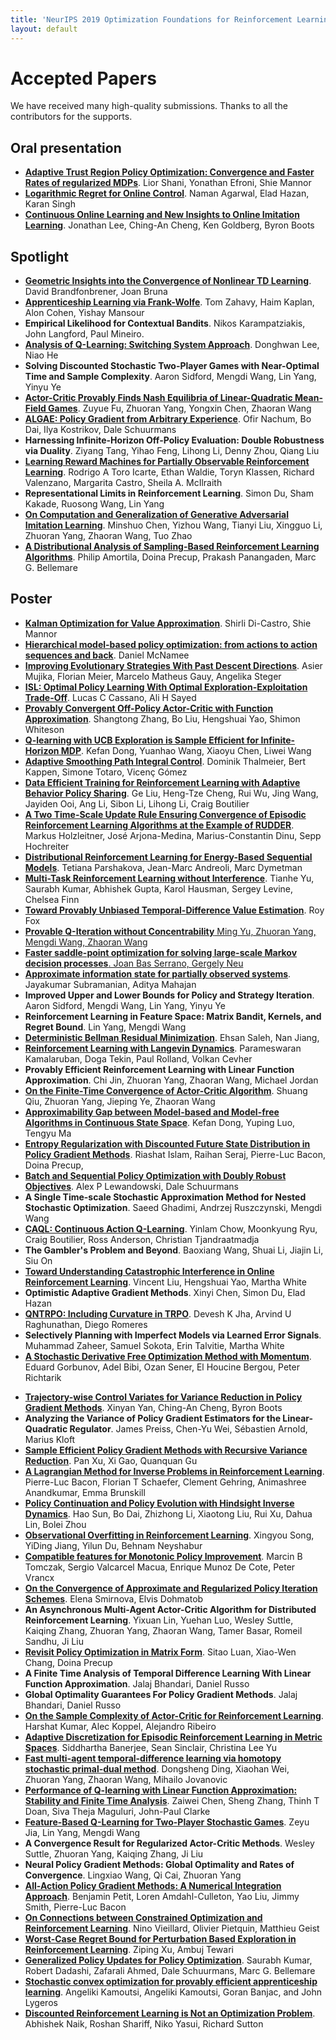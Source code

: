 ```yaml
---
title: 'NeurIPS 2019 Optimization Foundations for Reinforcement Learning Workshop'
layout: default
---
```



# Accepted Papers

We have received many high-quality submissions. Thanks to all the contributors for the supports.

<!-- The order below is random. 
Some papers will be selected to give an additional oral/spotlight presentation, which will be announced soon. -->

## Oral presentation
- <a href="assets/accepted_papers/2.pdf">**Adaptive Trust Region Policy Optimization: Convergence and Faster Rates of regularized MDPs**</a>. Lior Shani, Yonathan Efroni, Shie Mannor
- <a href="assets/accepted_papers/37.pdf">**Logarithmic Regret for Online Control**</a>. Naman Agarwal, Elad Hazan, Karan Singh	
- <a href="assets/accepted_papers/55.pdf">**Continuous Online Learning and New Insights to Online Imitation Learning**</a>. Jonathan Lee, Ching-An Cheng, Ken Goldberg, Byron Boots

## Spotlight
- <a href="assets/accepted_papers/7.pdf">**Geometric Insights into the Convergence of Nonlinear TD Learning**</a>. David Brandfonbrener, Joan Bruna
- <a href="assets/accepted_papers/10.pdf">**Apprenticeship Learning via Frank-Wolfe**</a>.  Tom Zahavy, Haim Kaplan, Alon Cohen, Yishay Mansour	
- **Empirical Likelihood for Contextual Bandits**. Nikos Karampatziakis, John Langford, Paul Mineiro.
- <a href="assets/accepted_papers/27.pdf">**Analysis of Q-Learning: Switching System Approach**</a>. Donghwan Lee, Niao He
- **Solving Discounted Stochastic Two-Player Games with Near-Optimal Time and Sample Complexity**. Aaron Sidford, Mengdi Wang, Lin Yang, Yinyu Ye
- <a href="assets/accepted_papers/42.pdf">**Actor-Critic Provably Finds Nash Equilibria of Linear-Quadratic Mean-Field Games**</a>. Zuyue Fu, Zhuoran Yang, Yongxin Chen, Zhaoran Wang
- <a href="assets/accepted_papers/44.pdf">**ALGAE: Policy Gradient from Arbitrary Experience**</a>.	Ofir Nachum, Bo Dai, Ilya  Kostrikov, Dale  Schuurmans
- **Harnessing Infinite-Horizon Off-Policy Evaluation: Double Robustness via Duality**. Ziyang Tang, Yihao Feng, Lihong Li, Denny Zhou, Qiang Liu
- <a href="assets/accepted_papers/49.pdf">**Learning Reward Machines for Partially Observable Reinforcement Learning**</a>. Rodrigo A Toro Icarte, Ethan Waldie, Toryn  Klassen,  Richard Valenzano, Margarita  Castro, Sheila A.  McIlraith	
- **Representational Limits in Reinforcement Learning**. Simon Du, Sham Kakade, Ruosong Wang, Lin Yang
- <a href="assets/accepted_papers/54.pdf">**On Computation and Generalization of Generative Adversarial Imitation Learning**</a>. Minshuo Chen, Yizhou Wang, Tianyi  Liu, Xingguo Li, Zhuoran Yang, Zhaoran Wang, Tuo Zhao
- <a href="assets/accepted_papers/69.pdf">**A Distributional Analysis of Sampling-Based Reinforcement Learning Algorithms**</a>. Philip Amortila, Doina Precup, Prakash  Panangaden, Marc G. Bellemare	

## Poster

- <a href="assets/accepted_papers/17.pdf">**Kalman Optimization for Value Approximation**</a>. Shirli Di-Castro, Shie Mannor
- <a href="assets/accepted_papers/51.pdf">**Hierarchical model-based policy optimization: from actions to action sequences and back**</a>. Daniel McNamee
- <a href="assets/accepted_papers/35.pdf">**Improving Evolutionary Strategies With Past Descent Directions**</a>. Asier Mujika, Florian Meier, Marcelo Matheus Gauy, Angelika Steger
- <a href="assets/accepted_papers/12.pdf">**ISL: Optimal Policy Learning With Optimal Exploration-Exploitation Trade-Off**</a>. Lucas C Cassano, Ali H Sayed
- <a href="assets/accepted_papers/13.pdf">**Provably Convergent Off-Policy Actor-Critic with Function Approximation**</a>. Shangtong Zhang, Bo Liu, Hengshuai Yao, Shimon Whiteson
- <a href="assets/accepted_papers/18.pdf">**Q-learning with UCB Exploration is Sample Efficient for Infinite-Horizon MDP**</a>.	Kefan Dong, Yuanhao Wang, Xiaoyu Chen, Liwei Wang
- <a href="assets/accepted_papers/21.pdf">**Adaptive Smoothing Path Integral Control**</a>. Dominik Thalmeier, Bert Kappen, Simone Totaro, Vicenç Gómez
- <a href="assets/accepted_papers/65.pdf">**Data Efficient Training for Reinforcement Learning with Adaptive Behavior Policy Sharing**</a>. Ge Liu, Heng-Tze Cheng, Rui  Wu, Jing  Wang, Jayiden Ooi, Ang Li, Sibon Li, Lihong Li, Craig Boutilier
- <a href="assets/accepted_papers/11.pdf">**A Two Time-Scale Update Rule Ensuring Convergence of Episodic Reinforcement Learning Algorithms at the Example of RUDDER**</a>. Markus 	Holzleitner, José Arjona-Medina, Marius-Constantin  Dinu, Sepp  Hochreiter
- <a href="assets/accepted_papers/34.pdf">**Distributional Reinforcement Learning for Energy-Based Sequential Models**</a>. Tetiana Parshakova, Jean-Marc Andreoli, Marc Dymetman
- <a href="assets/accepted_papers/16.pdf">**Multi-Task Reinforcement Learning without Interference**</a>. Tianhe Yu, Saurabh Kumar, Abhishek Gupta, Karol Hausman, Sergey Levine, Chelsea Finn
- <a href="assets/accepted_papers/73.pdf">**Toward Provably Unbiased Temporal-Difference Value Estimation**</a>. Roy Fox
- <a href="assets/accepted_papers/60.pdf">**Provable Q-Iteration without Concentrability** Ming Yu, Zhuoran Yang, Mengdi Wang, Zhaoran Wang
- **Faster saddle-point optimization for solving large-scale Markov decision processes**. Joan Bas Serrano, Gergely Neu
- <a href="assets/accepted_papers/45.pdf">**Approximate information state for partially observed systems**</a>. Jayakumar Subramanian, Aditya Mahajan
- **Improved Upper and Lower Bounds for Policy and Strategy Iteration**. Aaron Sidford, Mengdi Wang, Lin  Yang, Yinyu Ye
- **Reinforcement Learning in Feature Space: Matrix Bandit, Kernels, and Regret Bound**. Lin Yang, Mengdi Wang
- <a href="assets/accepted_papers/8.pdf">**Deterministic Bellman Residual Minimization**</a>. Ehsan Saleh, Nan Jiang,
- <a href="assets/accepted_papers/36.pdf">**Reinforcement Learning with Langevin Dynamics**</a>. Parameswaran Kamalaruban, Doga Tekin, Paul Rolland, Volkan Cevher
- **Provably Efficient Reinforcement Learning with Linear Function Approximation**. Chi Jin, Zhuoran Yang, Zhaoran Wang, Michael Jordan
- <a href="assets/accepted_papers/43.pdf">**On the Finite-Time Convergence of Actor-Critic Algorithm**</a>.	Shuang Qiu, Zhuoran Yang, Jieping Ye, Zhaoran Wang
- <a href="assets/accepted_papers/67.pdf">**Approximability Gap between Model-based and Model-free Algorithms in Continuous State Space**</a>. Kefan Dong, Yuping Luo, Tengyu Ma
- <a href="assets/accepted_papers/15.pdf">**Entropy Regularization with Discounted Future State Distribution in Policy Gradient Methods**</a>. Riashat Islam, Raihan Seraj, Pierre-Luc Bacon, Doina Precup,
- <a href="assets/accepted_papers/75.pdf">**Batch and Sequential Policy Optimization with Doubly Robust Objectives**</a>. Alex P Lewandowski, Dale Schuurmans
- **A Single Time-scale Stochastic Approximation Method for Nested Stochastic Optimization**. Saeed Ghadimi, Andrzej Ruszczynski, Mengdi Wang
- <a href="assets/accepted_papers/63.pdf">**CAQL: Continuous Action Q-Learning**</a>. Yinlam Chow, Moonkyung Ryu, Craig Boutilier, Ross Anderson, Christian Tjandraatmadja 
- **The Gambler's Problem and Beyond**. Baoxiang Wang, Shuai  Li, Jiajin Li, Siu	On
- <a href="assets/accepted_papers/52.pdf">**Toward Understanding Catastrophic Interference in Online Reinforcement Learning**</a>. Vincent Liu, Hengshuai Yao, Martha White
- **Optimistic Adaptive Gradient Methods**. Xinyi Chen, Simon Du, Elad Hazan
- <a href="assets/accepted_papers/38.pdf">**QNTRPO: Including Curvature in TRPO**</a>. Devesh K Jha, Arvind U Raghunathan, Diego Romeres
- **Selectively Planning with Imperfect Models via Learned Error Signals**. Muhammad Zaheer, Samuel Sokota, Erin Talvitie, Martha White
- <a href="assets/accepted_papers/6.pdf">**A Stochastic Derivative Free Optimization Method with Momentum**</a>. Eduard Gorbunov, Adel Bibi, Ozan Sener, El Houcine Bergou, Peter Richtarik
<!-- <a href="assets/accepted_papers/42.pdf">**Actor-Critic Provably Finds Nash Equilibria of Linear-Quadratic Mean-Field Games**</a>. Zuyue Fu, Zhuoran Yang, Yongxin Chen, Zhaoran Wang-->
- <a href="assets/accepted_papers/29.pdf">**Trajectory-wise Control Variates for Variance Reduction in Policy Gradient Methods**</a>. Xinyan Yan, Ching-An Cheng, Byron Boots
- **Analyzing the Variance of Policy Gradient Estimators for the Linear-Quadratic Regulator**. James Preiss, Chen-Yu Wei, Sébastien Arnold, Marius Kloft
- <a href="assets/accepted_papers/3.pdf">**Sample Efficient Policy Gradient Methods with Recursive Variance Reduction**</a>. Pan Xu, Xi Gao, Quanquan Gu
- <a href="assets/accepted_papers/70.pdf">**A Lagrangian Method for Inverse Problems in Reinforcement Learning**</a>. Pierre-Luc Bacon, Florian T Schaefer, Clement Gehring, Animashree Anandkumar, Emma Brunskill
- <a href="assets/accepted_papers/19.pdf">**Policy Continuation and Policy Evolution with Hindsight Inverse Dynamics**</a>. Hao Sun, Bo Dai, Zhizhong Li, Xiaotong Liu, Rui  Xu, Dahua Lin, Bolei Zhou
- <a href="assets/accepted_papers/25.pdf">**Observational Overfitting in Reinforcement Learning**</a>. Xingyou Song, YiDing Jiang, Yilun Du, Behnam Neyshabur
- <a href="assets/accepted_papers/71.pdf">**Compatible features for Monotonic Policy Improvement**</a>. Marcin B Tomczak, Sergio Valcarcel Macua, Enrique Munoz De Cote, Peter Vrancx
- <a href="assets/accepted_papers/41.pdf">**On the Convergence of Approximate and Regularized Policy Iteration Schemes**</a>. Elena Smirnova, Elvis Dohmatob
- **An Asynchronous Multi-Agent Actor-Critic Algorithm for Distributed Reinforcement Learning**. Yixuan Lin, Yuehan Luo, Wesley Suttle, Kaiqing Zhang, Zhuoran Yang, Zhaoran  Wang, Tamer Basar, Romeil Sandhu, Ji Liu
- <a href="assets/accepted_papers/20.pdf">**Revisit Policy Optimization in Matrix Form**</a>. Sitao Luan, Xiao-Wen Chang, Doina Precup
- **A Finite Time Analysis of Temporal Difference Learning With Linear Function Approximation**. Jalaj Bhandari, Daniel Russo
- **Global Optimality Guarantees For Policy Gradient Methods**. Jalaj Bhandari, Daniel Russo
- <a href="assets/accepted_papers/39.pdf">**On the Sample Complexity of Actor-Critic for Reinforcement Learning**</a>. Harshat Kumar, Alec Koppel, Alejandro Ribeiro
- <a href="assets/accepted_papers/1.pdf">**Adaptive Discretization for Episodic Reinforcement Learning in Metric Spaces**</a>. Siddhartha Banerjee, Sean Sinclair, Christina Lee Yu
- <a href="assets/accepted_papers/5.pdf">**Fast multi-agent temporal-difference learning via homotopy stochastic primal-dual method**</a>. Dongsheng Ding, Xiaohan Wei, Zhuoran Yang, Zhaoran Wang, Mihailo Jovanovic
- <a href="assets/accepted_papers/50.pdf">**Performance of Q-learning with Linear Function Approximation: Stability and Finite Time Analysis**</a>. Zaiwei Chen, Sheng Zhang, Thinh T Doan, Siva Theja Maguluri, John-Paul Clarke
- <a href="assets/accepted_papers/14.pdf">**Feature-Based Q-Learning for Two-Player Stochastic Games**</a>. Zeyu Jia, Lin Yang, Mengdi Wang
- **A Convergence Result for Regularized Actor-Critic Methods**. Wesley Suttle, Zhuoran  Yang, Kaiqing Zhang, Ji Liu
- **Neural Policy Gradient Methods: Global Optimality and Rates of Convergence**. Lingxiao Wang, Qi Cai, Zhuoran Yang
- <a href="assets/accepted_papers/72.pdf">**All-Action Policy Gradient Methods: A Numerical Integration Approach**</a>. Benjamin Petit, Loren Amdahl-Culleton, Yao Liu, Jimmy Smith, Pierre-Luc Bacon
- <a href="assets/accepted_papers/40.pdf">**On Connections between Constrained Optimization and Reinforcement Learning**</a>. Nino Vieillard, Olivier Pietquin, Matthieu Geist
- <a href="assets/accepted_papers/24.pdf">**Worst-Case Regret Bound for Perturbation Based Exploration in Reinforcement Learning**</a>. Ziping Xu, Ambuj Tewari
- <a href="assets/accepted_papers/68.pdf">**Generalized Policy Updates for Policy Optimization**</a>. Saurabh Kumar, Robert Dadashi, Zafarali Ahmed, Dale Schuurmans, Marc G. Bellemare
- <a href="assets/accepted_papers/74.pdf">**Stochastic convex optimization for provably efficient apprenticeship learning**</a>.  Angeliki Kamoutsi, Angeliki Kamoutsi, Goran Banjac, and John Lygeros
- <a href="assets/accepted_papers/66.pdf">**Discounted Reinforcement Learning is Not an Optimization Problem**</a>. Abhishek Naik, Roshan Shariff, Niko Yasui, Richard Sutton

